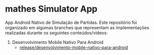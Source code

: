 # mathes Simulator App

App Android Nativo de Simulação de Partidas. Este repositório foi organizado em algumas branches que representam as implementações realizadas durante os seguintes conteúdos/vídeos:

1. Desenvolvimento Mobile Nativo Para Android
   - [release/desenvolvimento-mobile-nativo-para-android](https://github.com/Thiagotech/mathes-simulator-app/tree/https/github.com%2Fdigitalinnovationone%2Fmatches-simulator-app%2Ftree%2Ffeature%2Fdesenvolvimento-mobile-nativo-para-android)
